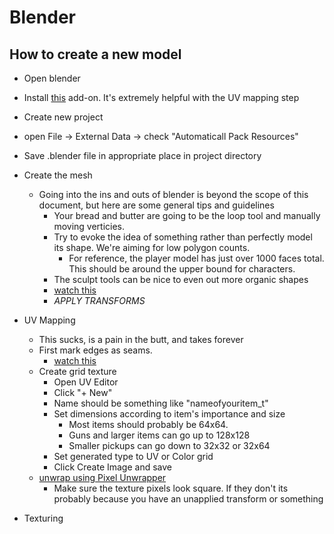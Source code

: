 # Blender
## How to create a new model
- Open blender
- Install [this](https://github.com/noio/Pixel-Unwrapper) add-on. It's extremely helpful with the UV mapping step
- Create new project
- open File -> External Data -> check "Automaticall Pack Resources"
- Save .blender file in appropriate place in project directory
- Create the mesh
    - Going into the ins and outs of blender is beyond the scope of this document, but here are some general tips and guidelines
        - Your bread and butter are going to be the loop tool and manually moving verticies.
        - Try to evoke the idea of something rather than perfectly model its shape. We're aiming for low polygon counts.
            - For reference, the player model has just over 1000 faces total. This should be around the upper bound for characters.
        - The sculpt tools can be nice to even out more organic shapes
        - [watch this](https://youtu.be/7s7uSx18DUc?list=PLjOD0KtDvyJvuH4fkIe7w6cjWVTBHjX-6)
        - *APPLY TRANSFORMS*

- UV Mapping
    - This sucks, is a pain in the butt, and takes forever
    - First mark edges as seams.
      - [watch this](https://youtu.be/qa5TQhoVi7M)
    - Create grid texture
      - Open UV Editor
      - Click "+ New"
      - Name should be something like "nameofyouritem_t"
      - Set dimensions according to item's importance and size
        - Most items should probably be 64x64. 
        - Guns and larger items can go up to 128x128
        - Smaller pickups can go down to 32x32 or 32x64
      - Set generated type to UV or Color grid
      - Click Create Image and save
    - [unwrap using Pixel Unwrapper](https://github.com/noio/Pixel-Unwrapper?tab=readme-ov-file#unwrap-basic)
      - Make sure the texture pixels look square. If they don't its probably because you have an unapplied transform or something
- Texturing
